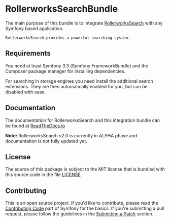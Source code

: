 RollerworksSearchBundle
=======================

The main purpose of this bundle is to integrate [RollerworksSearch](https://github.com/rollerworks/RollerworksSearch)
with any Symfony based application.

    RollerworksSearch provides a powerful searching system.

Requirements
------------

You need at least Symfony 3.3 (Symfony FrameworkBundle) and the Composer package
manager for installing dependencies.

For searching in storage engines you need install the additional search extensions.
They are then automatically enabled for you, but can be disabled with ease.

Documentation
-------------

The documentation for RollerworksSearch and this integration bundle
can be found at [ReadTheDocs.io](http://rollerworkssearch.readthedocs.org/en/latest/)

**Note:** RollerworksSearch v2.0 is currently in ALPHA phase and documentation
is not fully updated yet.

License
-------

The source of this package is subject to the MIT license that is bundled
with this source code in the file [LICENSE](LICENSE).

Contributing
------------

This is an open source project. If you'd like to contribute,
please read the [Contributing Code][1] part of Symfony for the basics. If you're submitting
a pull request, please follow the guidelines in the [Submitting a Patch][2] section.

[1]: http://symfony.com/doc/current/contributing/code/index.html
[2]: http://symfony.com/doc/current/contributing/code/patches.html#check-list
[3]: http://docutils.sourceforge.net/rst.html
[4]: http://sphinx-doc.org/
[5]: http://symfony.com/doc/current/contributing/documentation/format.html
